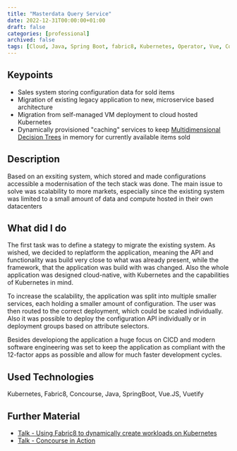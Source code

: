 ```yaml
---
title: "Masterdata Query Service"
date: 2022-12-31T00:00:00+01:00
draft: false
categories: [professional]
archived: false
tags: [Cloud, Java, Spring Boot, fabric8, Kubernetes, Operator, Vue, Concourse]
---
```


## Keypoints

- Sales system storing configuration data for sold items
- Migration of existing legacy application to new, microservice based architecture
- Migration from self-managed VM deployment to cloud hosted Kubernetes
- Dynamically provisioned "caching" services to keep [Multidimensional Decision Trees](https://en.wikipedia.org/wiki/Decision_tree) in memory for currently available items sold

## Description

Based on an exsiting system, which stored and made configurations accessible a modernisation of the tech stack was done. The main issue to solve was scalability to more markets, especially since the existing system was limited to a small amount of data and compute hosted in their own datacenters

## What did I do

The first task was to define a stategy to migrate the existing system. As wished, we decided to replatform the application, meaning the API and functionality was build very close to what was already present, while the framework, that the application was build with was changed. Also the whole application was designed cloud-native, with Kubernetes and the capabilities of Kubernetes in mind.

To increase the scalability, the application was split into multiple smaller services, each holding a smaller amount of configuration. The user was then routed to the correct deployment, which could be scaled individually. Also it was possible to deploy the configuration API individually or in deployment groups based on attribute selectors.

Besides developiong the application a huge focus on CICD and modern software engineering was set to keep the application as compliant with the 12-factor apps as possible and allow for much faster development cycles.

## Used Technologies

Kubernetes, Fabric8, Concourse, Java, SpringBoot, Vue.JS, Vuetify

## Further Material

- [Talk - Using Fabric8 to dynamically create workloads on Kubernetes](/talks/fabric8/)
- [Talk - Concourse in Action](/talks/concourse/)
